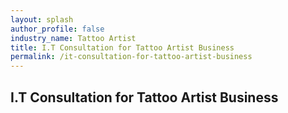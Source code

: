 ```yaml
---
layout: splash 
author_profile: false 
industry_name: Tattoo Artist
title: I.T Consultation for Tattoo Artist Business
permalink: /it-consultation-for-tattoo-artist-business
---
```


## I.T Consultation for Tattoo Artist Business
